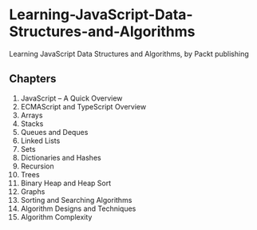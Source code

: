 # Learning-JavaScript-Data-Structures-and-Algorithms
Learning JavaScript Data Structures and Algorithms, by Packt publishing

## Chapters

1. JavaScript – A Quick Overview
1. ECMAScript and TypeScript Overview
1. Arrays
1. Stacks
1. Queues and Deques
1. Linked Lists
1. Sets
1. Dictionaries and Hashes
1. Recursion
1. Trees
1. Binary Heap and Heap Sort
1. Graphs
1. Sorting and Searching Algorithms
1. Algorithm Designs and Techniques
1. Algorithm Complexity
